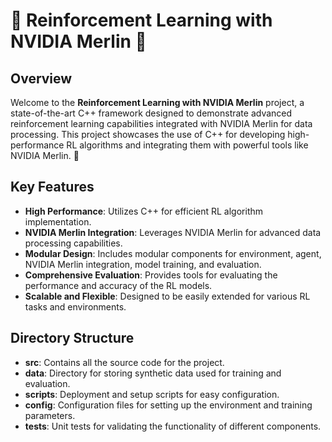 # 🌟 Reinforcement Learning with NVIDIA Merlin 🌟

## Overview

Welcome to the **Reinforcement Learning with NVIDIA Merlin** project, a state-of-the-art C++ framework designed to demonstrate advanced reinforcement learning capabilities integrated with NVIDIA Merlin for data processing. This project showcases the use of C++ for developing high-performance RL algorithms and integrating them with powerful tools like NVIDIA Merlin. 🚀

## Key Features

- **High Performance**: Utilizes C++ for efficient RL algorithm implementation.
- **NVIDIA Merlin Integration**: Leverages NVIDIA Merlin for advanced data processing capabilities.
- **Modular Design**: Includes modular components for environment, agent, NVIDIA Merlin integration, model training, and evaluation.
- **Comprehensive Evaluation**: Provides tools for evaluating the performance and accuracy of the RL models.
- **Scalable and Flexible**: Designed to be easily extended for various RL tasks and environments.

## Directory Structure

- **src**: Contains all the source code for the project.
- **data**: Directory for storing synthetic data used for training and evaluation.
- **scripts**: Deployment and setup scripts for easy configuration.
- **config**: Configuration files for setting up the environment and training parameters.
- **tests**: Unit tests for validating the functionality of different components.
  
  
 
